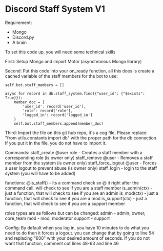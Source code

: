 # Discord Staff System V1
Requirement:
- Mongo
- Discord.py
- A brain

To set this code up, you will need some technical skills

First: 
Setup Mongo and import Motor (asynchronous Mongo library)

Second: 
Put this code into your on_ready function, all this does is create a cached variable of the staff members for the bot to use:
```
self.bot.staff_members = []

async for record in db.staff_system.find({"user_id": {"$exists": True}}):
    member_doc = {
        'user_id': record['user_id'],
        'role': record['role'],
        'logged_in': record['logged_in']
    }
    self.bot.staff_members.append(member_doc)
```

Third:
Import the file on this git hub repo, it's a cog file. Please replace "from utils.constants import db" with the proper path for the db connection. If you put it in the file, you do not have to import it. 

Commands:
staff_create @user role - Creates a staff member with a corresponding role (is owner only)
staff_remove @user - Removes a staff member from the system (is owner only)
staff_force_logout @user - Forces a user logout to prevent abuse (is owner only)
staff_login - login to the staff system (you will have to be added)

functions:
@is_staff() - its a command check so @ it right after the command call. will check to see if you are a staff member
is_admin(ctx) - just a function, that will check to see if you are an admin
is_mod(ctx) - just a function, that will check to see if you are a mod
is_support(ctx) - just a function, that will check to see if you are a support member

roles types are as follows but can be changed:
admin - admin, owner, core_team
mod - mod, moderator
support - support

Config:
By default when you log in, you have 10 minutes to do what you need to do then it forces a logout. you can change that by going to line 54 and replacing "600" with your desired amount of seconds. If you do not want that function, comment out lines 48-63 and line 46
